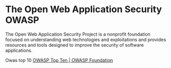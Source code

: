 # The Open Web Application Security OWASP

The Open Web Application Security Project is a nonprofit foundation focused on understanding web technologies and exploitations and provides resources and tools designed to improve the security of software applications.

Owas top 10 [OWASP Top Ten | OWASP Foundation](https://owasp.org/www-project-top-ten/)
